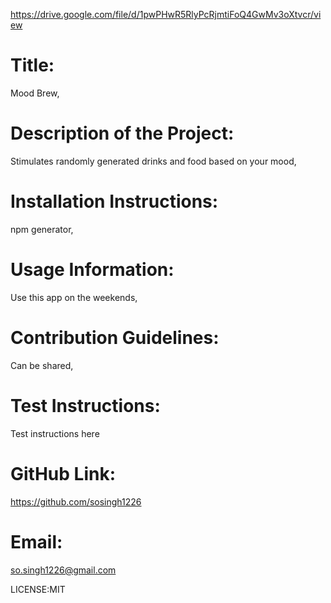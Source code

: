 https://drive.google.com/file/d/1pwPHwR5RlyPcRjmtiFoQ4GwMv3oXtvcr/view

# Title: 
  Mood Brew,

  # Description of the Project:
  Stimulates randomly generated drinks and food based on your mood,

  # Installation Instructions:
  npm generator,

  # Usage Information:
  Use this app on the weekends,

  # Contribution Guidelines:
  Can be shared,

  # Test Instructions:
  Test instructions here

  # GitHub Link:
  https://github.com/sosingh1226

  # Email:
  so.singh1226@gmail.com
  
  LICENSE:MIT
